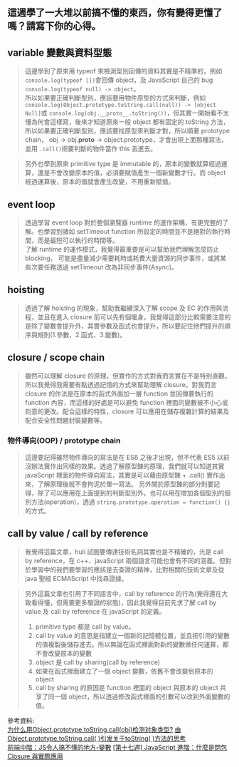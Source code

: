## 這週學了一大堆以前搞不懂的東西，你有變得更懂了嗎？請寫下你的心得。
## variable 變數與資料型態  
> 這邊學到了原來用 typeof 來檢測型別回傳的資料其實是不精準的，例如 ``console.log(typeof [])``會回傳 object，及 JavaScript 自己的 bug ``console.log(typeof null) -> object``。  
所以如果要正確判斷型別，應該要用物件原型的方式來判斷，例如 ``console.log(Object.prototype.toString.call(null)) -> [object Null]``或 ``console.log(obj.__proto__.toString())``，但其實一開始看不太懂為何會這樣寫，後來才知道原來ㄧ般 object 都有固定的 toString 方法，所以如果要正確判斷型別，應該要找原型來判斷才對，所以順著 prototype chain， obj -> obj.__proto__ -> object.prototype，才會出現上面那種寫法，並用 ``.call()``把要判斷的物件當作 this 丟進去。
  
> 另外也學到原來 primitive type 是 immutable 的，原本的變數就算經過運算，還是不會改變原本的值，必須要賦值產生一個新變數才行。而 object 經過運算後，原本的值就會產生改變，不用重新賦值。

## event loop 
> 透過學習 event loop 對於整個瀏覽器 runtime 的運作架構，有更完整的了解。也學習到諸如 setTimeout function 所設定的時間並不是絕對的執行時間，而是最短可以執行的時間等。  
了解 runtime 的運作模式，我覺得最重要是可以幫助我們理解怎麼防止 blocking，
可能是盡量減少需要耗時或耗費大量資源的同步事件，或將某些次要任務透過 setTimeout 改為非同步事件(Async)。
## hoisting
> 透過了解 hoisting 的現象，幫助我繼續深入了解 scope 及 EC 的作用與流程，並且在進入 closure 前可以先有個暖身。我覺得這部分比較需要注意的是除了變數會提升外，其實參數及函式也會提升，所以要記住他們提升的順序與規則(1.參數、2.函式、3.變數)。 
## closure / scope chain
> 雖然可以理解 closure 的原理，但實作的方式對我而言實在不是特別直觀，所以我覺得我需要有點透過記憶的方式來幫助理解 closure。對我而言 closure 的作法是在原本的函式外面加一層 function 並回傳要執行的 function 內容，而這樣的好處是可以避免 function 裡面的變數被不小心或刻意的更改。配合這樣的特性，closure 可以應用在儲存複雜計算的結果及配合安全性問題封裝變數等。
### 物件導向(OOP) / prototype chain
> 這邊要記得雖然物件導向的寫法是在 ES6 之後才出現，但不代表 ES5 以前沒辦法實作出同樣的效果。透過了解原型鍊的原理，我們就可以知道其實 javaScript 裡面的物件導向寫法，其實是可以藉由原型鍊 + .call() 實作出來，了解原理後就不會拘泥於單一寫法。
另外關於原型鍊的部分則要記得，除了可以應用在上面提到的判斷型別外，也可以用在增加各個型別的個別方法(operation)，透過 ``string.prototype.operation = function() {}`` 的方式。
## call by value / call by reference
> 我覺得這篇文章，huli 試圖要傳達技術名詞其實也是不精確的，光是 call by reference，在 c++、javaScript 兩個語言可能也會有不同的涵義。但對於學習中的我們要學習的應該是去查證的精神，比對相關的技術文章及從 java 聖經 ECMAScript 中找尋證據。  

> 另外這篇文章也引用了不同語言中，call by reference 的行為(覺得還在大致看得懂，但需要更多驗證的狀態)，因此我覺得目前先求了解 call by value 及 call by reference 在 javaScript 的定義。
> 1. primitive type 都是 call by value。
> 2. call by value 的意思是指建立一個新的記憶體位置，並且把引用的變數的值複製後儲存進去。所以無論在函式裡面對新的變數做任何運算，都不會改變原本的變數
> 3. object 是 call by sharing(call by reference)
> 4. 如果在函式裡面建立了一個 object 變數，依舊不會改變到原本的 object
> 5. call by sharing 的原因是 function 裡面的 object 與原本的 object 共享了同一個 object，所以透過修改函式裡面的引數可以改到外面變數的值。



參考資料:  
[为什么用Object.prototype.toString.call(obj)检测对象类型?](https://www.cnblogs.com/cangqinglang/p/9143308.html)
[由Object.prototype.toString.call( )引发关于toString( )方法的思考](https://juejin.im/post/6844903604990509063)  
[前端中階：JS令人搞不懂的地方-變數](https://medium.com/@hugh_Program_learning_diary_Js/前端中階-js令人搞不懂的地方-變數-a864ede72f1d)
[[第十七週] JavaScript 進階：什麼是閉包 Closure 與實際應用](https://yakimhsu.com/project/project_w17_advancedJS_03_Clousure.html)